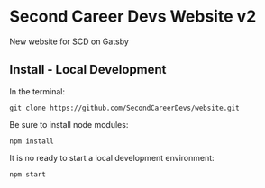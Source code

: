 # Second Career Devs Website v2

New website for SCD on Gatsby

## Install - Local Development

In the terminal:

```shell
git clone https://github.com/SecondCareerDevs/website.git
```

Be sure to install node modules:

```shell
npm install
```

It is no ready to start a local development environment:

```shell
npm start
```
